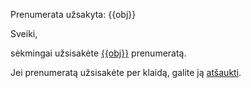 Prenumerata užsakyta: {{obj}}

Sveiki,

sėkmingai užsisakėte [{{obj}}]({{subscribe_url}}) prenumeratą.

Jei prenumeratą užsisakėte per klaidą, galite ją [atšaukti]({{unsubscribe_url}}).